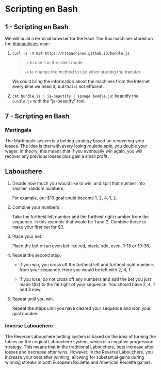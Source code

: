 # Scripting en Bash

## 1 - Scripting en Bash

We will build a terminal browser for the Hack The Box machines stored on the [htbmachines](https://htbmachines.github.io) page.

1. `curl -s -X GET https://htbmachines.github.io/bundle.js`.

	> `-s` to use it in the silent mode.

	> `-X` to change the method to use when starting the transfer.

	We could bring the information about the machines from the Internet every time we need it, but that is not efficient.

2. `cat bundle.js | js-beautify | sponge bundle.js`: beautify the `bundle.js` with the "js-beautify" tool.

## 7 - Scripting en Bash

### Martingala

The Martingale system is a betting strategy based on recovering your losses. The idea is that with every losing roulette spin, you double your wager. In theory, this means that if you eventually win again, you will recover any previous losses plus gain a small profit.

## Labouchere

1. Decide how much you would like to win, and split that number into smaller, random numbers.

	For example, our $$10$ goal could become $1$, $2$, $4$, $1$, $2$.

2. Combine your numbers.

	Take the furthest left number and the furthest right number from the sequence. In this example that would be $1$ and $2$. Combine these to make your first bet for $$3$.

3. Place your bet.

	Place the bet on an even bet like red, black, odd, even, $1$-$18$ or $19$-$36$.

4. Repeat the second step.

	- If you win, you cross off the furthest left and furthest right numbers from your sequence. Here you would be left with $2$, $4$, $1$.

	- If you lose, do not cross off any numbers and add the bet you just made ($$3$) to the far right of your sequence. You should have $2$, $4$, $1$ and $3$ now.

5. Repeat until you win.

	Repeat the steps until you have cleared your sequence and won your goal number.

### Inverse Labouchere

The Reverse Labouchere betting system is based on the idea of turning the tables on the original Labouchere system, which is a negative progression strategy. This means that in the traditional Labouchere, bets increase after losses and decrease after wins. However, in the Reverse Labouchere, you increase your bets after winning, allowing for substantial gains during winning streaks in both European Roulette and American Roulette games.
